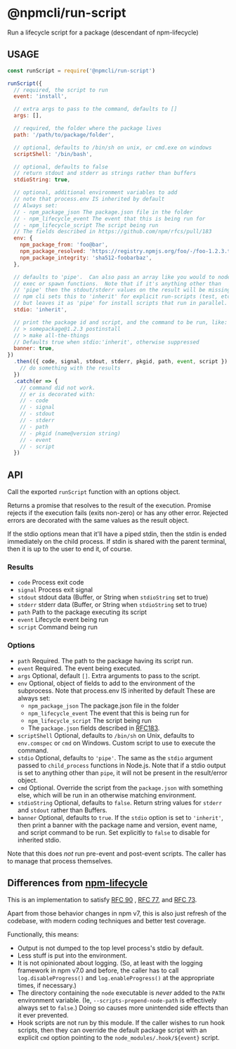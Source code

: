 # @npmcli/run-script

Run a lifecycle script for a package (descendant of npm-lifecycle)

## USAGE

```js
const runScript = require('@npmcli/run-script')

runScript({
  // required, the script to run
  event: 'install',

  // extra args to pass to the command, defaults to []
  args: [],

  // required, the folder where the package lives
  path: '/path/to/package/folder',

  // optional, defaults to /bin/sh on unix, or cmd.exe on windows
  scriptShell: '/bin/bash',

  // optional, defaults to false
  // return stdout and stderr as strings rather than buffers
  stdioString: true,

  // optional, additional environment variables to add
  // note that process.env IS inherited by default
  // Always set:
  // - npm_package_json The package.json file in the folder
  // - npm_lifecycle_event The event that this is being run for
  // - npm_lifecycle_script The script being run
  // The fields described in https://github.com/npm/rfcs/pull/183
  env: {
    npm_package_from: 'foo@bar',
    npm_package_resolved: 'https://registry.npmjs.org/foo/-/foo-1.2.3.tgz',
    npm_package_integrity: 'sha512-foobarbaz',
  },

  // defaults to 'pipe'.  Can also pass an array like you would to node's
  // exec or spawn functions.  Note that if it's anything other than
  // 'pipe' then the stdout/stderr values on the result will be missing.
  // npm cli sets this to 'inherit' for explicit run-scripts (test, etc.)
  // but leaves it as 'pipe' for install scripts that run in parallel.
  stdio: 'inherit',

  // print the package id and script, and the command to be run, like:
  // > somepackage@1.2.3 postinstall
  // > make all-the-things
  // Defaults true when stdio:'inherit', otherwise suppressed
  banner: true,
})
  .then(({ code, signal, stdout, stderr, pkgid, path, event, script }) => {
    // do something with the results
  })
  .catch(er => {
    // command did not work.
    // er is decorated with:
    // - code
    // - signal
    // - stdout
    // - stderr
    // - path
    // - pkgid (name@version string)
    // - event
    // - script
  })
```

## API

Call the exported `runScript` function with an options object.

Returns a promise that resolves to the result of the execution. Promise rejects if the execution fails (exits non-zero)
or has any other error. Rejected errors are decorated with the same values as the result object.

If the stdio options mean that it'll have a piped stdin, then the stdin is ended immediately on the child process. If
stdin is shared with the parent terminal, then it is up to the user to end it, of course.

### Results

- `code` Process exit code
- `signal` Process exit signal
- `stdout` stdout data (Buffer, or String when `stdioString` set to true)
- `stderr` stderr data (Buffer, or String when `stdioString` set to true)
- `path` Path to the package executing its script
- `event` Lifecycle event being run
- `script` Command being run

### Options

- `path` Required. The path to the package having its script run.
- `event` Required. The event being executed.
- `args` Optional, default `[]`. Extra arguments to pass to the script.
- `env` Optional, object of fields to add to the environment of the subprocess. Note that process.env IS inherited by
  default These are always set:
    - `npm_package_json` The package.json file in the folder
    - `npm_lifecycle_event` The event that this is being run for
    - `npm_lifecycle_script` The script being run
    - The `package.json` fields described in
      [RFC183](https://github.com/npm/rfcs/pull/183/files).
- `scriptShell` Optional, defaults to `/bin/sh` on Unix, defaults to
  `env.comspec` or `cmd` on Windows. Custom script to use to execute the command.
- `stdio` Optional, defaults to `'pipe'`. The same as the `stdio` argument passed to `child_process` functions in
  Node.js. Note that if a stdio output is set to anything other than `pipe`, it will not be present in the result/error
  object.
- `cmd` Optional. Override the script from the `package.json` with something else, which will be run in an otherwise
  matching environment.
- `stdioString` Optional, defaults to `false`. Return string values for
  `stderr` and `stdout` rather than Buffers.
- `banner` Optional, defaults to `true`. If the `stdio` option is set to
  `'inherit'`, then print a banner with the package name and version, event name, and script command to be run. Set
  explicitly to `false` to disable for inherited stdio.

Note that this does _not_ run pre-event and post-event scripts. The caller has to manage that process themselves.

## Differences from [npm-lifecycle](https://github.com/npm/npm-lifecycle)

This is an implementation to satisfy [RFC 90](https://github.com/npm/rfcs/pull/90)
, [RFC 77](https://github.com/npm/rfcs/pull/77), and [RFC 73](https://github.com/npm/rfcs/pull/73).

Apart from those behavior changes in npm v7, this is also just refresh of the codebase, with modern coding techniques
and better test coverage.

Functionally, this means:

- Output is not dumped to the top level process's stdio by default.
- Less stuff is put into the environment.
- It is not opinionated about logging.  (So, at least with the logging framework in npm v7.0 and before, the caller has
  to call
  `log.disableProgress()` and `log.enableProgress()` at the appropriate times, if necessary.)
- The directory containing the `node` executable is _never_ added to the
  `PATH` environment variable.  (Ie, `--scripts-prepend-node-path` is effectively always set to `false`.)  Doing so
  causes more unintended side effects than it ever prevented.
- Hook scripts are not run by this module. If the caller wishes to run hook scripts, then they can override the default
  package script with an explicit `cmd` option pointing to the `node_modules/.hook/${event}`
  script.
